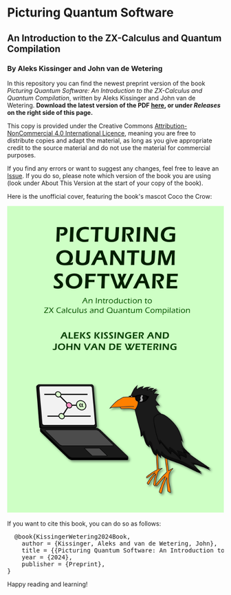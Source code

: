 # Picturing Quantum Software
## An Introduction to the ZX-Calculus and Quantum Compilation
### By Aleks Kissinger and John van de Wetering

In this repository you can find the newest preprint version of the book *Picturing Quantum Software: An Introduction to the ZX-Calculus and Quantum Compilation*, written by Aleks Kissinger and John van de Wetering. <b>Download the latest version of the PDF [here](https://github.com/zxcalc/book/releases/latest/download/pqs.pdf), or under _Releases_ on the right side of this page.</b>

This copy is provided under the Creative Commons [Attribution-NonCommercial 4.0 International Licence](https://creativecommons.org/licenses/by-nc/4.0/), meaning you are free to distribute copies and adapt the material, as long as you give appropriate credit to the source material and do not use the material for commercial purposes.

If you find any errors or want to suggest any changes, feel free to leave an [Issue](https://github.com/zxcalc/book/issues). If you do so, please note which version of the book you are using (look under About This Version at the start of your copy of the book).

Here is the unofficial cover, featuring the book's mascot Coco the Crow:

![Picturing Quantum Software cover featuring Coco the crow](PQS-cover.png)

If you want to cite this book, you can do so as follows:
<pre>
  @book{KissingerWetering2024Book,
    author = {Kissinger, Aleks and van de Wetering, John},
    title = {{Picturing Quantum Software: An Introduction to the ZX-Calculus and Quantum Compilation}},
    year = {2024},
    publisher = {Preprint},
}
</pre>

Happy reading and learning!
